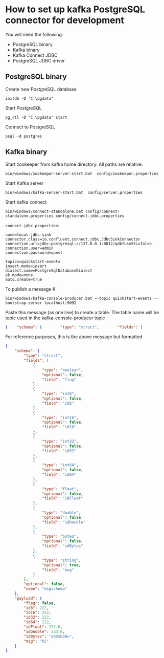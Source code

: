 # How to set up kafka PostgreSQL connector for development

You will need the following:

- PostgreSQL binary
- Kafka binary
- Kafka Connect JDBC
- PostgreSQL JDBC driver

## PostgreSQL binary

Create new PostgreSQL database

```shell script
initdb -D "C:\pgdata"
```

Start PostgreSQL

```shell script
pg_ctl -D "C:\pgdata" start
```

Connect to PostgreSQL

```shell script
psql -d postgres
```

## Kafka binary

Start zookeeper from kafka home directory. All paths are relative.

```shell script
bin/windows/zookeeper-server-start.bat  config/zookeeper.properties
```

Start Kafka server

```shell script
bin/windows/kafka-server-start.bat  config/server.properties
```

Start kafka connect

```shell script
bin/windows/connect-standalone.bat config/connect-standalone.properties config/connect-jdbc.properties
```

`connect-jdbc.properties`:

```properties
name=local-jdbc-sink
connector.class=io.confluent.connect.jdbc.JdbcSinkConnector
connection.url=jdbc:postgresql://127.0.0.1:8812/qdb?useSSL=false
connection.user=admin
connection.password=quest

topics=quickstart-events
insert.mode=insert
dialect.name=PostgreSqlDatabaseDialect
pk.mode=none
auto.create=true
```

To publish a message
K
```shell
bin/windows/kafka-console-producer.bat --topic quickstart-events --bootstrap-server localhost:9092
```

Paste this message (as one line) to create a table. The table name will be topic used in the kafka-console-producer
topic

```json
{    "schema": {        "type": "struct",        "fields": [            {                "type": "boolean",                "optional": false,               "field": "flag"            },            {                "type": "int8",                "optional": false,                "field": "id8"           },           {                "type": "int16",                "optional": false,                "field": "id16"            },            {                "type":"int32",                "optional": false,                "field": "id32"            },          {                  "type": "int64",               "optional": false,                "field": "id64"            },            {                "type": "float",                "optional": false,                "field": "idFloat"            },            {                "type": "double",                "optional": false,                "field": "idDouble"            },              {                "type": "bytes",                "optional": false,                "field": "idBytes"            }  ,              {                "type": "string",                "optional": true,                "field": "msg"            }      ],        "optional": false,        "name": "msgschema"    },    "payload": {        "flag": false,        "id8": 222,        "id16": 222,        "id32": 222,        "id64": 222,        "idFloat": 222.0,        "idDouble": 333.0,        "idBytes": "aGVsbG8=",        "msg": "hi"  }}
```

For reference purposes, this is the above message but formatted

```json
{
    "schema": {
        "type": "struct",
        "fields": [
            {
                "type": "boolean",
                "optional": false,
                "field": "flag"
            },
            {
                "type": "int8",
                "optional": false,
                "field": "id8"
            },
            {
                "type": "int16",
                "optional": false,
                "field": "id16"
            },
            {
                "type": "int32",
                "optional": false,
                "field": "id32"
            },
            {
                "type": "int64",
                "optional": false,
                "field": "id64"
            },
            {
                "type": "float",
                "optional": false,
                "field": "idFloat"
            },
            {
                "type": "double",
                "optional": false,
                "field": "idDouble"
            },
            {
                "type": "bytes",
                "optional": false,
                "field": "idBytes"
            },
            {
                "type": "string",
                "optional": true,
                "field": "msg"
            }
        ],
        "optional": false,
        "name": "msgschema"
    },
    "payload": {
        "flag": false,
        "id8": 222,
        "id16": 222,
        "id32": 222,
        "id64": 222,
        "idFloat": 222.0,
        "idDouble": 333.0,
        "idBytes": "aGVsbG8=",
        "msg": "hi"
    }
}
```
